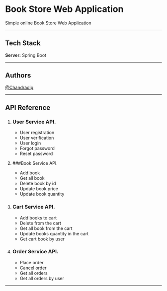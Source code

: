 
# **Book Store Web Application**
Simple online Book Store Web Application

***

## Tech Stack

**Server:**  Spring Boot

***

## Authors

[@Chandradip](https://github.com/ChandradipMoonlight)

***

## API Reference

1. ### User Service API.

   - User registration
   - User verification
   - User login
   - Forgot password
   - Reset password


2. ###Book Service API.

    - Add book
    - Get all book
    - Delete book by id
    - Update book price
    - Update book quantity
   
3. ### Cart Service API.

    - Add books to cart
    - Delete from the cart
    - Get all book from the cart
    - Update books quantity in the cart
    - Get cart book by user
   
4. ### Order Service API.

    - Place order
    - Cancel order
    - Get all orders
    - Get all orders by user
   
***


    
